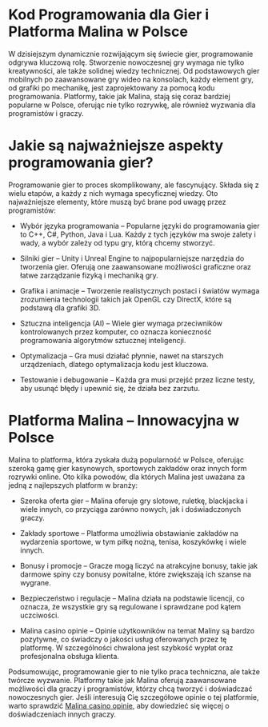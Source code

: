 # Kod Programowania dla Gier i Platforma Malina w Polsce
W dzisiejszym dynamicznie rozwijającym się świecie gier, programowanie odgrywa kluczową rolę. Stworzenie nowoczesnej gry wymaga nie tylko kreatywności, ale także solidnej wiedzy technicznej. Od podstawowych gier mobilnych po zaawansowane gry wideo na konsolach, każdy element gry, od grafiki po mechanikę, jest zaprojektowany za pomocą kodu programowania. Platformy, takie jak Malina, stają się coraz bardziej popularne w Polsce, oferując nie tylko rozrywkę, ale również wyzwania dla programistów i graczy.

# Jakie są najważniejsze aspekty programowania gier?
Programowanie gier to proces skomplikowany, ale fascynujący. Składa się z wielu etapów, a każdy z nich wymaga specyficznej wiedzy. Oto najważniejsze elementy, które muszą być brane pod uwagę przez programistów:

- Wybór języka programowania – Popularne języki do programowania gier to C++, C#, Python, Java i Lua. Każdy z tych języków ma swoje zalety i wady, a wybór zależy od typu gry, którą chcemy stworzyć.

- Silniki gier – Unity i Unreal Engine to najpopularniejsze narzędzia do tworzenia gier. Oferują one zaawansowane możliwości graficzne oraz łatwe zarządzanie fizyką i mechaniką gry.

- Grafika i animacje – Tworzenie realistycznych postaci i światów wymaga zrozumienia technologii takich jak OpenGL czy DirectX, które są podstawą dla grafiki 3D.

- Sztuczna inteligencja (AI) – Wiele gier wymaga przeciwników kontrolowanych przez komputer, co oznacza konieczność programowania algorytmów sztucznej inteligencji.

- Optymalizacja – Gra musi działać płynnie, nawet na starszych urządzeniach, dlatego optymalizacja kodu jest kluczowa.

- Testowanie i debugowanie – Każda gra musi przejść przez liczne testy, aby usunąć błędy i upewnić się, że działa bez zarzutu.

# Platforma Malina – Innowacyjna w Polsce
Malina to platforma, która zyskała dużą popularność w Polsce, oferując szeroką gamę gier kasynowych, sportowych zakładów oraz innych form rozrywki online. Oto kilka powodów, dla których Malina jest uważana za jedną z najlepszych platform w branży:

- Szeroka oferta gier – Malina oferuje gry slotowe, ruletkę, blackjacka i wiele innych, co przyciąga zarówno nowych, jak i doświadczonych graczy.

- Zakłady sportowe – Platforma umożliwia obstawianie zakładów na wydarzenia sportowe, w tym piłkę nożną, tenisa, koszykówkę i wiele innych.

- Bonusy i promocje – Gracze mogą liczyć na atrakcyjne bonusy, takie jak darmowe spiny czy bonusy powitalne, które zwiększają ich szanse na wygrane.

- Bezpieczeństwo i regulacje – Malina działa na podstawie licencji, co oznacza, że wszystkie gry są regulowane i sprawdzane pod kątem uczciwości.

- Malina casino opinie – Opinie użytkowników na temat Maliny są bardzo pozytywne, co świadczy o jakości usług oferowanych przez tę platformę. W szczególności chwalona jest szybkość wypłat oraz profesjonalna obsługa klienta.

Podsumowując, programowanie gier to nie tylko praca techniczna, ale także twórcze wyzwanie. Platformy takie jak Malina oferują zaawansowane możliwości dla graczy i programistów, którzy chcą tworzyć i doświadczać nowoczesnych gier. Jeśli interesują Cię szczegółowe opinie o tej platformie, warto sprawdzić <a href="https://malinacasino.online/">Malina casino opinie</a>, aby dowiedzieć się więcej o doświadczeniach innych graczy.
